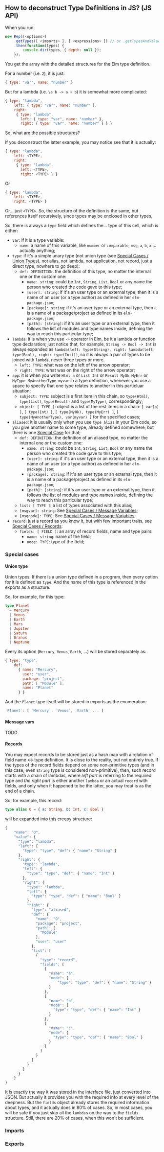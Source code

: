 ## How to deconstruct Type Definitions in JS? (JS API)

When you run:

```javascript
new Repl(<options>)
    .getTypes([ <imports> ], [ <expressions> ]) // or .getTypesAndValues
    .then(function(types) {
        console.dir(types, { depth: null });
    });
```

You get the array with the detailed structures for the Elm type definition.

For a number (i.e. `2`), it is just:

```javascript
{ type: "var", name: "number" }
```

But for a lambda (i.e. `\a b -> a + b`) it is somewhat more complicated:

```javascript
{ type: "lambda",
    left: { type: "var", name: "number" },
    right:
     { type: "lambda",
       left: { type: "var", name: "number" },
       right: { type: "var", name: "number" } } }
```

So, what are the possible structures?

If you deconstruct the latter example, you may notice see that it is actually:

```javascript
{ type: "lambda",
    left: <TYPE>,
    right:
     { type: "lambda",
       left: <TYPE>,
       right: <TYPE> } }
```

Or

```javascript
{ type: "lambda",
    left: <TYPE>,
    right: <TYPE> }
```

Or... just `<TYPE>`. So, the structure of the definition is the same, but references itself recursively, since types may be enclosed in other types.

So, there is always a `type` field which defines the... type of this cell, which is either:

* `var`: if it is a type variable:
    * `name`: a name of this variable, like `number` or `comparable`, `msg`, `a`, `b`, `x` ... actually anything;
* `type`: if it's a simple unary type (not union type (see [Special Cases / Union Types](#union-types)), not alias, not lambda, not application, not record, just a direct type, nowhere to go deep):
    * `def: DEFINITION`: the definition of this type, no matter the internal one or the custom one:
        * `name: string`: could be `Int`, `String`, `List`, `Bool` or any name the person who created the code gave to this type;
        * `[user]: string`: if it's an user type or an external type, then it is a name of an user (or a type author) as defined in her `elm-package.json`;
        * `[package]: string`: if it's an user type or an external type, then it is a name of a package/project as defined in its `elm-package.json`;
        * `[path]: [string]`: if it's an user type or an external type, then it follows the list of modules and type names inside, defining the way to reach this particular type;
* `lambda`: it is when you use `->` operator in Elm, be it a lambda or function type declaration; just notice that, for example, `String -> Bool -> Int` is always expanded as `lambda(left: type(String), right: lambda(left: type(Bool), right: type(Int)))`, so it is always a pair of types to be joined with `lambda`, never three types or more.
    * `left: TYPE`: what was on the left of the arrow operator;
    * `right: TYPE`: what was on the right of the arrow operator;
* `app`: it is when you write `Html a` or `List Int` or `Result MyOk MyErr` or `MyType MyAnotherType myvar` in a type definition, whenever you use a space to specify that one type relates to another in this particluar situation:
    * `subject: TYPE`: subject is a first item in this chain, so `type(Html)`, `type(List)`, `type(Result)` and `type(MyType)`, correspondingly;
    * `object: [ TYPE ]`: object is a list of the rest items in a chain: `[ var(a) ]`, `[ type(Int) ]`, `[ type(MyOk), type(MyErr) ]`, `[ type(MyAnotherType), var(myvar) ]` for the specified cases;
* `aliased`: it is usually only when you use `type alias` in your Elm code, so you give another name to some type, already defined somewhere; but there is one [Special Case](#message-variables) for that;
    * `def: DEFINITION`: the definition of an aliased type, no matter the internal one or the custom one:
        * `name: string`: could be `Int`, `String`, `List`, `Bool` or any name the person who created the code gave to this type;
        * `[user]: string`: if it's an user type or an external type, then it is a name of an user (or a type author) as defined in her `elm-package.json`;
        * `[package]: string`: if it's an user type or an external type, then it is a name of a package/project as defined in its `elm-package.json`;
        * `[path]: [string]`: if it's an user type or an external type, then it follows the list of modules and type names inside, defining the way to reach this particular type;
    * `list: [ TYPE ]`: a list of types associated with this alias;
    * `[msgvar]: string`: See [Special Cases / Message Variables](#message-variables);
    * `[msgnode]: TYPE`:  See [Special Cases / Message Variables](#message-variables);
* `record`: just a record as you know it, but with few important traits, see [Special Cases / Records](#records):
    * `fields: [ FIELD ]`: an array of record fields, name and type pairs:
        * `name: string`: name of the field;
        * `node: TYPE`: type of the field;

### Special cases

#### Union type

Union types. If there is a union type defined in a program, then every option for it is defined as `type`. And the name of this type is referenced in the exports as a structure.

So, for example, for this type:

```elm
type Planet
  = Mercury
  | Venus
  | Earth
  | Mars
  | Jupiter
  | Saturn
  | Uranus
  | Neptune
```

Every its option (`Mercury`, `Venus`, `Earth`, ...) will be stored separately as:

```javascript
{ type: "type",
    def:
      { name: "Mercury",
        user: "user",
        package: "project",
        path: [ "Module" ],
        name: "Planet"
      } }
```

And the `Planet` type itself will be stored in exports as the enumeration:

```javascript
`Planet`: [ `Mercury`, `Venus`, `Earth` ... ]
```

#### Message vars

TODO

#### Records

You may expect records to be stored just as a hash map with a relation of field name <-> type definition. It is close to the reality, but not entirely true. If the types of the record fields depend on some non-primitive types (and in this case, even `String` type is considered non-primitive), then, such record starts with a chain of lambdas, where _left part_ is referring to the required type and _the right part_ is either another `lambda` or an actual `record` with fields, and only when it happened to be the latter, you may treat is as the end of a chain.

So, for example, this record:

```elm
type alias O = { a: String, b: Int, c: Bool }
```

will be expanded into this creepy structure:

```javascript
{
    "name": "O",
    "value": {
      "type": "lambda",
      "left": {
        "type": "type", "def": { "name": "String" }
      },
      "right": {
        "type": "lambda",
        "left": {
          "type": "type", "def": { "name": "Int" }
        },
        "right": {
          "type": "lambda",
          "left": {
            "type": "type", "def": { "name": "Bool" }
          },
          "right": {
            "type": "aliased",
            "def": {
              "name": "O",
              "package": "project",
              "path": [
                "Module"
              ],
              "user": "user"
            },
            "list": [
              {
                "type": "record",
                "fields": [
                  {
                    "name": "a",
                    "node": {
                        "type": "type", "def": { "name": "String" }
                    }
                  },
                  {
                    "name": "b",
                    "node": {
                      "type": "type", "def": { "name": "Int" }
                    }
                  },
                  {
                    "name": "c",
                    "node": {
                      "type": "type", "def": { "name": "Bool" }
                    }
                  }
                ]
              }
            ]
          }
        }
      }
    }
}
```

It is exactly the way it was stored in the interface file, just converted into JSON. But actually it provides you with the required info at every level of the deepness. But the `fields` object already stores the required information about types, and it actually does in 80% of cases. So, in most cases, you will be safe if you just skip all the `lambda`s on the way to the `fields` structure. Still, there are 20% of cases, when this won't be sufficient.

### Imports

### Exports
